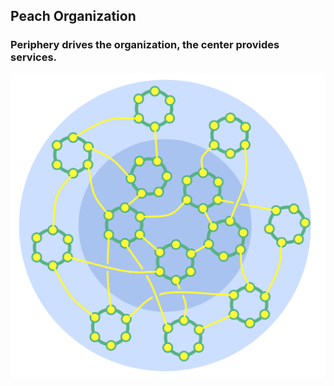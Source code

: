 ## Peach Organization

### Periphery drives the organization, the center provides services.

![inline,fit](img/structural-patterns/peach-organization.png)
